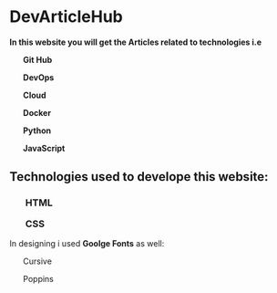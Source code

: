 <h1>DevArticleHub</h1>
<b><p>In this website you will get the Articles related to technologies i.e</p>
<list>
    <ul>Git Hub</ul>
    <ul>DevOps</ul>
    <ul>Cloud</ul>
    <ul>Docker</ul>
    <ul>Python</ul>
    <ul>JavaScript</ul></b>
<h2>Technologies used to develope this website:</h2>
<h3>
    <list>
        <ul>HTML</ul>
        <ul>CSS</ul>
    </list>
</h3>
<b></b><p>In designing i used <b>Goolge Fonts</b> as well:</p>
    <list>
        <ul>Cursive</ul>
        <ul>Poppins</ul>
    </list>
</b>
